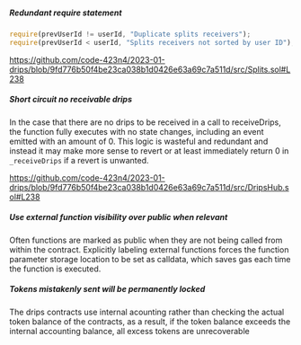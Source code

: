 ##### Redundant require statement
```js
require(prevUserId != userId, "Duplicate splits receivers");
require(prevUserId < userId, "Splits receivers not sorted by user ID");
```

https://github.com/code-423n4/2023-01-drips/blob/9fd776b50f4be23ca038b1d0426e63a69c7a511d/src/Splits.sol#L238

##### Short circuit no receivable drips
In the case that there are no drips to be received in a call to receiveDrips, the function fully executes with no state changes, including an event emitted with an amount of 0. This logic is wasteful and redundant and instead it may make more sense to revert or at least immediately return 0 in `_receiveDrips` if a revert is unwanted.

https://github.com/code-423n4/2023-01-drips/blob/9fd776b50f4be23ca038b1d0426e63a69c7a511d/src/DripsHub.sol#L238

##### Use external function visibility over public when relevant
Often functions are marked as public when they are not being called from within the contract. Explicitly labeling external functions forces the function parameter storage location to be set as calldata, which saves gas each time the function is executed.

##### Tokens mistakenly sent will be permanently locked
The drips contracts use internal acounting rather than checking the actual token balance of the contracts, as a result, if the token balance exceeds the internal accounting balance, all excess tokens are unrecoverable